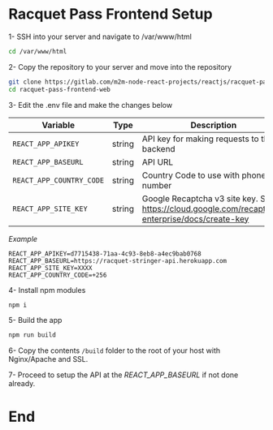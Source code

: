 # Racquet Pass Frontend Setup

1- SSH into your server and navigate to /var/www/html

```sh
cd /var/www/html
```

2- Copy the repository to your server and move into the repository

```sh
git clone https://gitlab.com/m2m-node-react-projects/reactjs/racquet-pass-frontend-web.git
cd racquet-pass-frontend-web
```

3- Edit the .env file and make the changes below

| Variable                 | Type   | Description                                                                                     |
| ------------------------ | ------ | ----------------------------------------------------------------------------------------------- |
| `REACT_APP_APIKEY`       | string | API key for making requests to the backend                                                      |
| `REACT_APP_BASEURL`      | string | API URL                                                                                         |
| `REACT_APP_COUNTRY_CODE` | string | Country Code to use with phone number                                                           |
| `REACT_APP_SITE_KEY`     | string | Google Recaptcha v3 site key. See https://cloud.google.com/recaptcha-enterprise/docs/create-key |

_Example_

```
REACT_APP_APIKEY=d7715438-71aa-4c93-8eb8-a4ec9bab0768
REACT_APP_BASEURL=https://racquet-stringer-api.herokuapp.com
REACT_APP_SITE_KEY=XXXX
REACT_APP_COUNTRY_CODE=+256
```

4- Install npm modules

```sh
npm i
```

5- Build the app

```sh
npm run build
```

6- Copy the contents `/build` folder to the root of your host with Nginx/Apache and SSL.

7- Proceed to setup the API at the _REACT_APP_BASEURL_ if not done already.

# End
